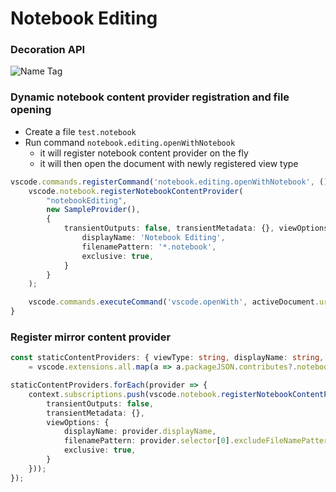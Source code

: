 # Notebook Editing

### Decoration API

![Name Tag](https://github.com/microsoft/notebook-extension-samples/blob/master/notebook-editing/images/nametag.png)

### Dynamic notebook content provider registration and file opening

* Create a file `test.notebook`
* Run command `notebook.editing.openWithNotebook`
  * it will register notebook content provider on the fly
  * it will then open the document with newly registered view type

```ts
vscode.commands.registerCommand('notebook.editing.openWithNotebook', () => {
    vscode.notebook.registerNotebookContentProvider(
        "notebookEditing",
        new SampleProvider(),
        {
            transientOutputs: false, transientMetadata: {}, viewOptions: {
                displayName: 'Notebook Editing',
                filenamePattern: '*.notebook',
                exclusive: true,
            }
        }
    );

    vscode.commands.executeCommand('vscode.openWith', activeDocument.uri, 'notebookEditing');
}
```

### Register mirror content provider

```ts
const staticContentProviders: { viewType: string, displayName: string, priority: 'option' | 'default', selector: { filenamePattern: string, excludeFileNamePattern?: string }[] }[]
    = vscode.extensions.all.map(a => a.packageJSON.contributes?.notebookProvider || []).reduce((acc, val) => acc.concat(val), []);

staticContentProviders.forEach(provider => {
    context.subscriptions.push(vscode.notebook.registerNotebookContentProvider(`vsls-${provider.viewType}`, new SampleProvider(), {
        transientOutputs: false,
        transientMetadata: {},
        viewOptions: {
            displayName: provider.displayName,
            filenamePattern: provider.selector[0].excludeFileNamePattern ? { include: provider.selector[0].filenamePattern, exclude: provider.selector[0].excludeFileNamePattern } : provider.selector[0].filenamePattern,
            exclusive: true,
        }
    }));
});
```